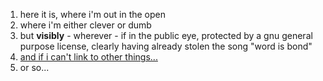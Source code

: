 1. here it is, where i'm out in the open
2. where i'm either clever or dumb
3. but **visibly** - wherever - if in the public eye, protected by a gnu general purpose license, clearly having already stolen the song "word is bond"
4. [and if i can't link to other things...](../anotherfile.md)
5. or so...
